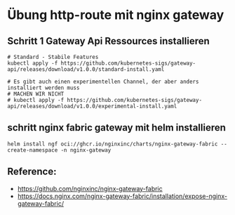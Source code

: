 # Übung http-route mit nginx gateway 

## Schritt 1 Gateway Api Ressources installieren 

```
# Standard - Stabile Features 
kubectl apply -f https://github.com/kubernetes-sigs/gateway-api/releases/download/v1.0.0/standard-install.yaml

# Es gibt auch einen experimentellen Channel, der aber anders installiert werden muss
# MACHEN WIR NICHT 
# kubectl apply -f https://github.com/kubernetes-sigs/gateway-api/releases/download/v1.0.0/experimental-install.yaml
```

## schritt nginx fabric gateway mit helm installieren 

```
helm install ngf oci://ghcr.io/nginxinc/charts/nginx-gateway-fabric --create-namespace -n nginx-gateway
```

## Reference: 

  * https://github.com/nginxinc/nginx-gateway-fabric
  * https://docs.nginx.com/nginx-gateway-fabric/installation/expose-nginx-gateway-fabric/
